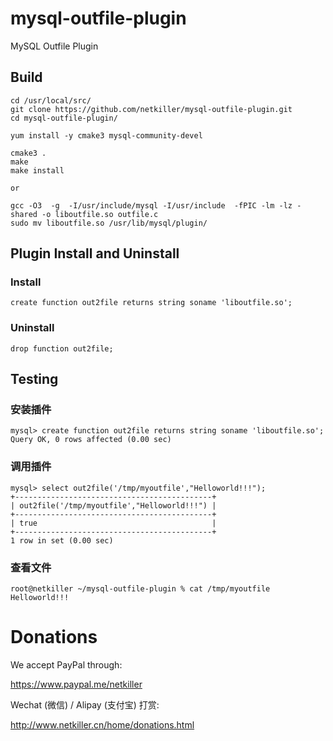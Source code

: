 mysql-outfile-plugin
=================

MySQL Outfile Plugin

Build
-----
	cd /usr/local/src/
	git clone https://github.com/netkiller/mysql-outfile-plugin.git
	cd mysql-outfile-plugin/

	yum install -y cmake3 mysql-community-devel
	
	cmake3 .
	make
	make install

	or
	
	gcc -O3  -g  -I/usr/include/mysql -I/usr/include  -fPIC -lm -lz -shared -o liboutfile.so outfile.c
	sudo mv liboutfile.so /usr/lib/mysql/plugin/
	
Plugin Install and Uninstall
--------------

### Install

	create function out2file returns string soname 'liboutfile.so';

### Uninstall

	drop function out2file;

Testing
-------

### 安装插件	

	mysql> create function out2file returns string soname 'liboutfile.so';
	Query OK, 0 rows affected (0.00 sec)

### 调用插件

	mysql> select out2file('/tmp/myoutfile',"Helloworld!!!");
	+--------------------------------------------+
	| out2file('/tmp/myoutfile',"Helloworld!!!") |
	+--------------------------------------------+
	| true                                       |
	+--------------------------------------------+
	1 row in set (0.00 sec)
	
### 查看文件


	root@netkiller ~/mysql-outfile-plugin % cat /tmp/myoutfile
	Helloworld!!!
	

# Donations

We accept PayPal through:

https://www.paypal.me/netkiller

Wechat (微信) / Alipay (支付宝) 打赏:

http://www.netkiller.cn/home/donations.html
